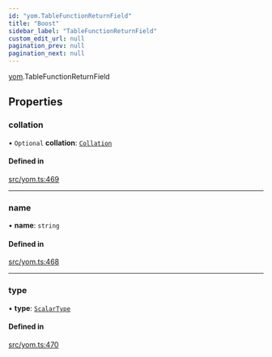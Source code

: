 ```yaml
---
id: "yom.TableFunctionReturnField"
title: "Boost"
sidebar_label: "TableFunctionReturnField"
custom_edit_url: null
pagination_prev: null
pagination_next: null
---
```


[yom](../namespaces/yom.md).TableFunctionReturnField

## Properties

### collation

• `Optional` **collation**: [`Collation`](../namespaces/yom.md#collation)

#### Defined in

[src/yom.ts:469](https://github.com/yolmio/boost/blob/5cada48/src/yom.ts#L469)

___

### name

• **name**: `string`

#### Defined in

[src/yom.ts:468](https://github.com/yolmio/boost/blob/5cada48/src/yom.ts#L468)

___

### type

• **type**: [`ScalarType`](../namespaces/yom.md#scalartype)

#### Defined in

[src/yom.ts:470](https://github.com/yolmio/boost/blob/5cada48/src/yom.ts#L470)

